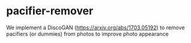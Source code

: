 # pacifier-remover
We implement a DiscoGAN (https://arxiv.org/abs/1703.05192) to remove pacifiers (or dummies) from photos to improve photo appearance
